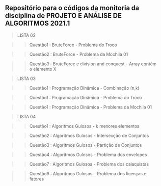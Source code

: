 ## Repositório para o códigos da monitoria da disciplina de PROJETO E ANÁLISE DE ALGORITMOS 2021.1

> LISTA 02

> > Questão1 : BruteForce - Problema do Troco

> > Questão2 : BruteForce - Problema da Mochila 01

> > Questão3 : BruteForce e division and conquest - Array contém o elemento X

> LISTA 03

> > Questão1 : Programação Dinâmica - Combinação (n,k)

> > Questão1 : Programação Dinâmica - Problema do Troco

> > Questão1 : Programação Dinâmica - Problema da Mochila 01


> LISTA 04

> > Questão1 : Algoritmos Gulosos - k menores elementos

> > Questão2 : Algoritmos Gulosos - Intersecção de Conjuntos

> > Questão3 : Algoritmos Gulosos - Partição de Conjuntos

> > Questão4 : Algoritmos Gulosos - Problema dos envelopes

> > Questão7 : Algoritmos Gulosos - Problema dos caiaquistas

> > Questão9 : Algoritmos Gulosos - Problema dos licenças e fatores


